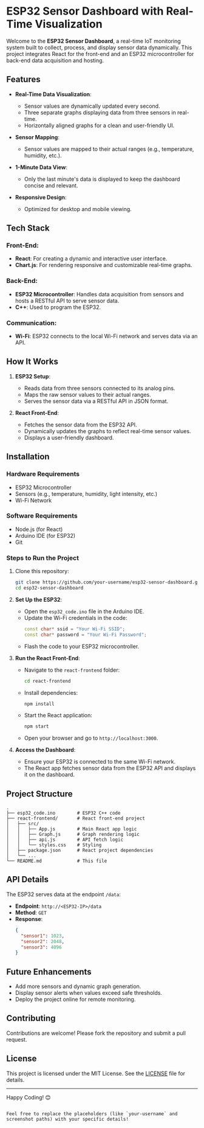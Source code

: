 # ESP32 Sensor Dashboard with Real-Time Visualization

Welcome to the **ESP32 Sensor Dashboard**, a real-time IoT monitoring system built to collect, process, and display sensor data dynamically. This project integrates React for the front-end and an ESP32 microcontroller for back-end data acquisition and hosting.

## Features
- **Real-Time Data Visualization**:
  - Sensor values are dynamically updated every second.
  - Three separate graphs displaying data from three sensors in real-time.
  - Horizontally aligned graphs for a clean and user-friendly UI.

- **Sensor Mapping**:
  - Sensor values are mapped to their actual ranges (e.g., temperature, humidity, etc.).

- **1-Minute Data View**:
  - Only the last minute's data is displayed to keep the dashboard concise and relevant.

- **Responsive Design**:
  - Optimized for desktop and mobile viewing.

## Tech Stack
### Front-End:
- **React**: For creating a dynamic and interactive user interface.
- **Chart.js**: For rendering responsive and customizable real-time graphs.

### Back-End:
- **ESP32 Microcontroller**: Handles data acquisition from sensors and hosts a RESTful API to serve sensor data.
- **C++**: Used to program the ESP32.

### Communication:
- **Wi-Fi**: ESP32 connects to the local Wi-Fi network and serves data via an API.

## How It Works
1. **ESP32 Setup**:
   - Reads data from three sensors connected to its analog pins.
   - Maps the raw sensor values to their actual ranges.
   - Serves the sensor data via a RESTful API in JSON format.

2. **React Front-End**:
   - Fetches the sensor data from the ESP32 API.
   - Dynamically updates the graphs to reflect real-time sensor values.
   - Displays a user-friendly dashboard.

## Installation

### Hardware Requirements
- ESP32 Microcontroller
- Sensors (e.g., temperature, humidity, light intensity, etc.)
- Wi-Fi Network

### Software Requirements
- Node.js (for React)
- Arduino IDE (for ESP32)
- Git

### Steps to Run the Project
1. Clone this repository:
   ```bash
   git clone https://github.com/your-username/esp32-sensor-dashboard.git
   cd esp32-sensor-dashboard
   ```

2. **Set Up the ESP32**:
   - Open the `esp32_code.ino` file in the Arduino IDE.
   - Update the Wi-Fi credentials in the code:
     ```cpp
     const char* ssid = "Your Wi-Fi SSID";
     const char* password = "Your Wi-Fi Password";
     ```
   - Flash the code to your ESP32 microcontroller.

3. **Run the React Front-End**:
   - Navigate to the `react-frontend` folder:
     ```bash
     cd react-frontend
     ```
   - Install dependencies:
     ```bash
     npm install
     ```
   - Start the React application:
     ```bash
     npm start
     ```
   - Open your browser and go to `http://localhost:3000`.

4. **Access the Dashboard**:
   - Ensure your ESP32 is connected to the same Wi-Fi network.
   - The React app fetches sensor data from the ESP32 API and displays it on the dashboard.

## Project Structure
```
.
├── esp32_code.ino        # ESP32 C++ code
├── react-frontend/       # React front-end project
│   ├── src/
│   │   ├── App.js        # Main React app logic
│   │   ├── Graph.js      # Graph rendering logic
│   │   ├── api.js        # API fetch logic
│   │   └── styles.css    # Styling
│   ├── package.json      # React project dependencies
│   └── ...
└── README.md             # This file
```

## API Details
The ESP32 serves data at the endpoint `/data`:
- **Endpoint**: `http://<ESP32-IP>/data`
- **Method**: `GET`
- **Response**:
  ```json
  {
    "sensor1": 1023,
    "sensor2": 2048,
    "sensor3": 4096
  }
  ```

## Future Enhancements
- Add more sensors and dynamic graph generation.
- Display sensor alerts when values exceed safe thresholds.
- Deploy the project online for remote monitoring.

## Contributing
Contributions are welcome! Please fork the repository and submit a pull request.

## License
This project is licensed under the MIT License. See the [LICENSE](LICENSE) file for details.

---

Happy Coding! 😊
```

Feel free to replace the placeholders (like `your-username` and screenshot paths) with your specific details!
